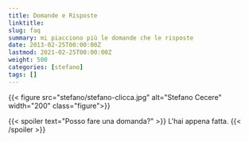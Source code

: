 ```yaml
---
title: Domande e Risposte
linktitle: 
slug: faq
summary: mi piacciono più le domande che le risposte
date: 2013-02-25T00:00:00Z
lastmod: 2021-02-25T00:00:00Z
weight: 500
categories: [stefano]
tags: []
---
```


{{< figure src="stefano/stefano-clicca.jpg" alt="Stefano Cecere" width="200" class="figure">}}

{{< spoiler text="Posso fare una domanda?" >}}
L'hai appena fatta.
{{< /spoiler >}}
